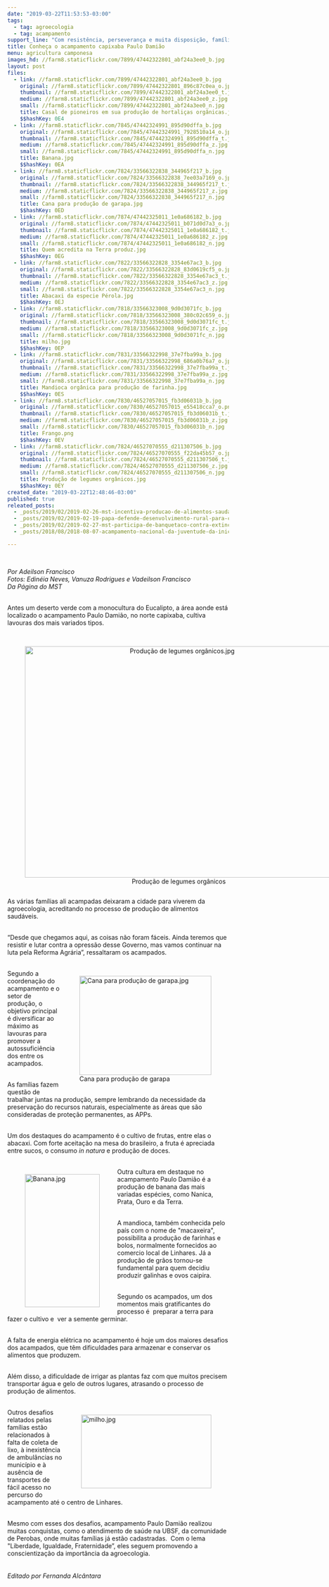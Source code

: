 ```yaml
---
date: "2019-03-22T11:53:53-03:00"
tags:
  - tag: agroecologia
  - tag: acampamento
support_line: "Com resistência, perseverança e muita disposição, famílias produzem alimentos sem o uso de agrotóxicos"
title: Conheça o acampamento capixaba Paulo Damião
menu: agricultura camponesa
images_hd: //farm8.staticflickr.com/7899/47442322801_abf24a3ee0_b.jpg
layout: post
files:
  - link: //farm8.staticflickr.com/7899/47442322801_abf24a3ee0_b.jpg
    original: //farm8.staticflickr.com/7899/47442322801_896c87c0ea_o.jpg
    thumbnail: //farm8.staticflickr.com/7899/47442322801_abf24a3ee0_t.jpg
    medium: //farm8.staticflickr.com/7899/47442322801_abf24a3ee0_z.jpg
    small: //farm8.staticflickr.com/7899/47442322801_abf24a3ee0_n.jpg
    title: Casal de pioneiros em sua produção de hortaliças orgânicas.jpg
    $$hashKey: 0E4
  - link: //farm8.staticflickr.com/7845/47442324991_895d90dffa_b.jpg
    original: //farm8.staticflickr.com/7845/47442324991_7928510a14_o.jpg
    thumbnail: //farm8.staticflickr.com/7845/47442324991_895d90dffa_t.jpg
    medium: //farm8.staticflickr.com/7845/47442324991_895d90dffa_z.jpg
    small: //farm8.staticflickr.com/7845/47442324991_895d90dffa_n.jpg
    title: Banana.jpg
    $$hashKey: 0EA
  - link: //farm8.staticflickr.com/7824/33566322838_344965f217_b.jpg
    original: //farm8.staticflickr.com/7824/33566322838_7ee03a7169_o.jpg
    thumbnail: //farm8.staticflickr.com/7824/33566322838_344965f217_t.jpg
    medium: //farm8.staticflickr.com/7824/33566322838_344965f217_z.jpg
    small: //farm8.staticflickr.com/7824/33566322838_344965f217_n.jpg
    title: Cana para produção de garapa.jpg
    $$hashKey: 0ED
  - link: //farm8.staticflickr.com/7874/47442325011_1e0a686182_b.jpg
    original: //farm8.staticflickr.com/7874/47442325011_b071d0d7a3_o.jpg
    thumbnail: //farm8.staticflickr.com/7874/47442325011_1e0a686182_t.jpg
    medium: //farm8.staticflickr.com/7874/47442325011_1e0a686182_z.jpg
    small: //farm8.staticflickr.com/7874/47442325011_1e0a686182_n.jpg
    title: Quem acredita na Terra produz.jpg
    $$hashKey: 0EG
  - link: //farm8.staticflickr.com/7822/33566322828_3354e67ac3_b.jpg
    original: //farm8.staticflickr.com/7822/33566322828_83d0619cf5_o.jpg
    thumbnail: //farm8.staticflickr.com/7822/33566322828_3354e67ac3_t.jpg
    medium: //farm8.staticflickr.com/7822/33566322828_3354e67ac3_z.jpg
    small: //farm8.staticflickr.com/7822/33566322828_3354e67ac3_n.jpg
    title: Abacaxi da especie Pérola.jpg
    $$hashKey: 0EJ
  - link: //farm8.staticflickr.com/7818/33566323008_9d0d3071fc_b.jpg
    original: //farm8.staticflickr.com/7818/33566323008_380c02c659_o.jpg
    thumbnail: //farm8.staticflickr.com/7818/33566323008_9d0d3071fc_t.jpg
    medium: //farm8.staticflickr.com/7818/33566323008_9d0d3071fc_z.jpg
    small: //farm8.staticflickr.com/7818/33566323008_9d0d3071fc_n.jpg
    title: milho.jpg
    $$hashKey: 0EP
  - link: //farm8.staticflickr.com/7831/33566322998_37e7fba99a_b.jpg
    original: //farm8.staticflickr.com/7831/33566322998_686a0b76a7_o.jpg
    thumbnail: //farm8.staticflickr.com/7831/33566322998_37e7fba99a_t.jpg
    medium: //farm8.staticflickr.com/7831/33566322998_37e7fba99a_z.jpg
    small: //farm8.staticflickr.com/7831/33566322998_37e7fba99a_n.jpg
    title: Mandioca orgânica para produção de farinha.jpg
    $$hashKey: 0ES
  - link: //farm8.staticflickr.com/7830/46527057015_fb3d06031b_b.jpg
    original: //farm8.staticflickr.com/7830/46527057015_e55418cca7_o.png
    thumbnail: //farm8.staticflickr.com/7830/46527057015_fb3d06031b_t.jpg
    medium: //farm8.staticflickr.com/7830/46527057015_fb3d06031b_z.jpg
    small: //farm8.staticflickr.com/7830/46527057015_fb3d06031b_n.jpg
    title: Frango.png
    $$hashKey: 0EV
  - link: //farm8.staticflickr.com/7824/46527070555_d211307506_b.jpg
    original: //farm8.staticflickr.com/7824/46527070555_f22da45b57_o.jpg
    thumbnail: //farm8.staticflickr.com/7824/46527070555_d211307506_t.jpg
    medium: //farm8.staticflickr.com/7824/46527070555_d211307506_z.jpg
    small: //farm8.staticflickr.com/7824/46527070555_d211307506_n.jpg
    title: Produção de legumes orgânicos.jpg
    $$hashKey: 0EY
created_date: "2019-03-22T12:48:46-03:00"
published: true
releated_posts:
  - _posts/2019/02/2019-02-26-mst-incentiva-producao-de-alimentos-saudaveis-em-associacao-de-moradores.md
  - _posts/2019/02/2019-02-19-papa-defende-desenvolvimento-rural-para-combater-a-fome-no-mundo.md
  - _posts/2019/02/2019-02-27-mst-participa-de-banquetaco-contra-extincao-do-consea.md
  - _posts/2018/08/2018-08-07-acampamento-nacional-da-juventude-da-inicio-a-marcha-historica-do-mst.md

---
```

<p>&nbsp;</p>

<p><em>Por Adeilson Francisco<br />
Fotos: Edin&eacute;ia Neves, Vanuza Rodrigues e Vadeilson Francisco<br />
Da P&aacute;gina do MST</em></p>

<p><br />
Antes um deserto verde com a monocultura do Eucalipto, a &aacute;rea aonde est&aacute; localizado o acampamento Paulo Dami&atilde;o, no norte capixaba, cultiva lavouras dos mais variados tipos.<br />
&nbsp;</p>

<div style="text-align:center">
<figure class="image" style="display:inline-block"><img alt="Produção de legumes orgânicos.jpg" height="525" src="//farm8.staticflickr.com/7824/46527070555_d211307506_b.jpg" width="700" />
<figcaption>Produ&ccedil;&atilde;o de legumes org&acirc;nicos</figcaption>
</figure>
</div>

<p>As v&aacute;rias fam&iacute;lias ali acampadas deixaram a cidade para viverem da agroecologia, acreditando no processo de produ&ccedil;&atilde;o de alimentos saud&aacute;veis.<br />
&nbsp;</p>

<p>&ldquo;Desde que chegamos aqui, as coisas n&atilde;o foram f&aacute;ceis. Ainda teremos que resistir e lutar contra a opress&atilde;o desse Governo, mas vamos continuar na luta pela Reforma Agr&aacute;ria&rdquo;, ressaltaram os acampados.<br />
&nbsp;</p>

<figure class="image" style="float:right"><img alt="Cana para produção de garapa.jpg" height="225" src="//farm8.staticflickr.com/7824/33566322838_344965f217_b.jpg" width="300" />
<figcaption>Cana para produ&ccedil;&atilde;o de garapa</figcaption>
</figure>

<p>Segundo a coordena&ccedil;&atilde;o do acampamento e o setor de produ&ccedil;&atilde;o, o objetivo principal &eacute; diversificar ao m&aacute;ximo as lavouras para promover a autossufici&ecirc;ncia dos entre os acampados.<br />
&nbsp;</p>

<p>As fam&iacute;lias fazem quest&atilde;o de trabalhar juntas na produ&ccedil;&atilde;o, sempre lembrando da necessidade da preserva&ccedil;&atilde;o do recursos naturais, especialmente as &aacute;reas que s&atilde;o consideradas de prote&ccedil;&atilde;o permanentes, as APPs.<br />
&nbsp;</p>

<p>Um dos destaques do acampamento &eacute; o cultivo de frutas, entre elas o abacaxi. Com forte aceita&ccedil;&atilde;o na mesa do brasileiro, a fruta &eacute; apreciada entre sucos, o consumo <em>in natura</em> e produ&ccedil;&atilde;o de doces.<br />
&nbsp;</p>

<figure class="image" style="float:left"><img alt="Banana.jpg" height="302" src="//farm8.staticflickr.com/7845/47442324991_895d90dffa_b.jpg" width="170" />
<figcaption></figcaption>
</figure>

<p>Outra cultura em destaque no acampamento Paulo Dami&atilde;o &eacute; a produ&ccedil;&atilde;o de banana das mais variadas esp&eacute;cies, como Nanica, Prata, Ouro e da Terra.<br />
&nbsp;</p>

<p>A mandioca, tamb&eacute;m conhecida pelo pa&iacute;s com o nome de &quot;macaxeira&quot;, possibilita a produ&ccedil;&atilde;o de farinhas e bolos, normalmente fornecidos ao comercio local de Linhares. J&aacute; a produ&ccedil;&atilde;o de gr&atilde;os tornou-se fundamental para quem decidiu produzir galinhas e ovos caipira.<br />
&nbsp;</p>

<p>Segundo os acampados, um dos momentos mais gratificantes do processo &eacute;&nbsp; preparar a terra para fazer o cultivo e&nbsp; ver a semente germinar.<br />
&nbsp;</p>

<p>A falta de energia el&eacute;trica no acampamento &eacute; hoje um dos maiores desafios dos acampados, que t&ecirc;m dificuldades para armazenar e conservar os alimentos que produzem.<br />
&nbsp;</p>

<p>Al&eacute;m disso, a dificuldade de irrigar as plantas faz com que muitos precisem transportar &aacute;gua e gelo de outros lugares, atrasando o processo de produ&ccedil;&atilde;o de alimentos.<br />
&nbsp;</p>

<figure class="image" style="float:right"><img alt="milho.jpg" height="167" src="//farm8.staticflickr.com/7818/33566323008_9d0d3071fc_b.jpg" width="296" />
<figcaption></figcaption>
</figure>

<p>Outros desafios relatados pelas fam&iacute;lias est&atilde;o relacionados &agrave; falta de coleta de lixo, &agrave; inexist&ecirc;ncia de ambul&acirc;ncias no munic&iacute;pio e &agrave; aus&ecirc;ncia de transportes de f&aacute;cil acesso no percurso do acampamento at&eacute; o centro de Linhares.<br />
&nbsp;</p>

<p>Mesmo com esses dos desafios, acampamento Paulo Dami&atilde;o realizou muitas conquistas, como o atendimento de sa&uacute;de na UBSF, da comunidade de Perobas, onde muitas fam&iacute;lias j&aacute; est&atilde;o cadastradas.&nbsp; Com o lema &quot;Liberdade, Igualdade, Fraternidade&rdquo;, eles seguem promovendo a conscientiza&ccedil;&atilde;o da import&acirc;ncia da agroecologia.<br />
<br />
<br />
<em>Editado por Fernanda Alc&acirc;ntara</em></p>

